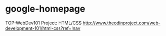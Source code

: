 # google-homepage
TOP-WebDev101
Project: HTML/CSS
http://www.theodinproject.com/web-development-101/html-css?ref=lnav